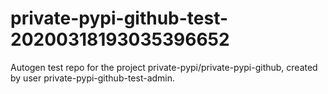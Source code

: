# private-pypi-github-test-20200318193035396652
Autogen test repo for the project private-pypi/private-pypi-github, created by user private-pypi-github-test-admin.
